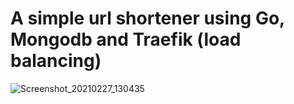 # A simple url shortener using Go, Mongodb and Traefik (load balancing)

![Screenshot_20210227_130435](https://user-images.githubusercontent.com/5348752/109392707-66663c80-78fc-11eb-8eb6-49bc889f33d2.png)
